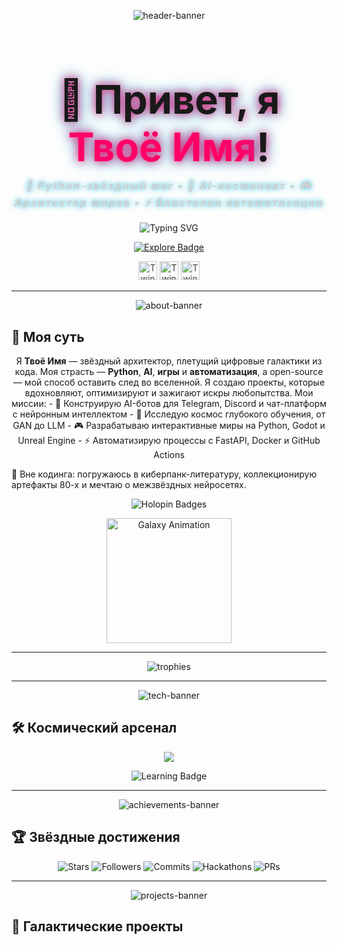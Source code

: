 <p align="center">
  <img src="https://capsule-render.vercel.app/api?type=wave&color=gradient&height=380&section=header&text=Погружение%20в%20Кибер-Галактику!&fontSize=70&fontColor=ffffff&animation=twinkling&fontAlignY=45&desc=Код.%20Искры.%20Космос.&descAlignY=65&descFontSize=32&stroke=FF0066&strokeWidth=2" alt="header-banner"/>
</p>

<h1 align="center" style="font-size: 4.5em; margin-bottom: 0.2em; text-shadow: 0 0 15px #ff0066, 0 0 25px #00b4d8;">🌌 Привет, я <span style="color:#ff0066;">Твоё Имя</span>!</h1>
<h3 align="center" style="margin-top: 0.2em; color:#d0d0d0; letter-spacing: 2px; font-style: italic; text-shadow: 0 0 8px #00b4d8;">💾 Python-звёздный маг • 🤖 AI-космонавт • 🎮 Архитектор миров • ⚡️ Властелин автоматизации</h3>

<p align="center">
  <img src="https://readme-typing-svg.demolab.com?font=Orbitron&size=32&duration=1400&pause=500&color=FF0066&center=true&vCenter=true&width=900&lines=Создаю+цифровые+галактики+с+Python+и+AI;Кую+разумных+ботов+и+легендарные+игры;Автоматизирую+вселенную,+импульс+за+импульсом;Open-source+—+мой+звёздный+путь!" alt="Typing SVG" />
</p>

<p align="center">
  <a href="https://github.com/твой_юзернейм?tab=repositories">
    <img src="https://custom-icon-badges.demolab.com/badge/-Взлететь%20к%20проектам-FF0066?style=for-the-badge&logo=rocket&logoColor=ffffff&animation=blink" alt="Explore Badge" />
  </a>
</p>

<p align="center">
  <img src="https://raw.githubusercontent.com/devicons/devicon/master/icons/star/star.svg" width="30" style="animation: twinkle 2s infinite;" alt="Twinkling Star" />
  <img src="https://raw.githubusercontent.com/devicons/devicon/master/icons/star/star.svg" width="30" style="animation: twinkle 2.5s infinite;" alt="Twinkling Star" />
  <img src="https://raw.githubusercontent.com/devicons/devicon/master/icons/star/star.svg" width="30" style="animation: twinkle 2s infinite;" alt="Twinkling Star" />
</p>

<style>
@keyframes twinkle {
  0%, 100% { opacity: 1; }
  50% { opacity: 0.3; }
}
</style>

---

<p align="center">
  <img src="https://capsule-render.vercel.app/api?type=shark&color=gradient&height=180&section=header&text=Моя%20суть&fontSize=50&fontColor=ffffff&animation=blink&stroke=00B4D8&strokeWidth=1" alt="about-banner"/>
</p>

## 🌌 Моя суть

<p align="center">
  Я <strong>Твоё Имя</strong> — звёздный архитектор, плетущий цифровые галактики из кода. Моя страсть — <strong>Python</strong>, <strong>AI</strong>, <strong>игры</strong> и <strong>автоматизация</strong>, а open-source — мой способ оставить след во вселенной.  
  Я создаю проекты, которые вдохновляют, оптимизируют и зажигают искры любопытства.  
  Мои миссии:  
  - 🤖 Конструирую AI-ботов для Telegram, Discord и чат-платформ с нейронным интеллектом  
  - 🧠 Исследую космос глубокого обучения, от GAN до LLM  
  - 🎮 Разрабатываю интерактивные миры на Python, Godot и Unreal Engine  
  - ⚡️ Автоматизирую процессы с FastAPI, Docker и GitHub Actions  

  🌠 Вне кодинга: погружаюсь в киберпанк-литературу, коллекционирую артефакты 80-х и мечтаю о межзвёздных нейросетях.  
</p>

<p align="center">
  <img src="https://holopin.io/api/holopin?user=твой_юзернейм&theme=dark" alt="Holopin Badges" />
</p>

<p align="center">
  <img src="https://media.giphy.com/media/l0Iyl55kTeh71nTWw/giphy.gif" width="200" alt="Galaxy Animation" />
</p>

---

<p align="center">
  <img src="https://github-profile-trophy.vercel.app/?username=твой_юзернейм&theme=cyberpunk2077&no-frame=true&margin-w=12&margin-h=12&column=8" alt="trophies"/>
</p>

---

<p align="center">
  <img src="https://capsule-render.vercel.app/api?type=shark&color=gradient&height=180&section=header&text=Космический%20арсенал&fontSize=50&fontColor=ffffff&animation=blink&stroke=00B4D8&strokeWidth=1" alt="tech-banner"/>
</p>

## 🛠️ Космический арсенал

<p align="center">
  <img src="https://skillicons.dev/icons?i=python,fastapi,django,flask,typescript,react,nodejs,express,docker,postgres,mongodb,redis,nginx,kubernetes,git,github,gitlab,vscode,linux,aws,gcp,azure,figma,blender,unity,unreal&theme=dark&perline=12" />
</p>

<p align="center">
  <img src="https://custom-icon-badges.demolab.com/badge/-Осваиваю%20Rust,%20Solidity,%20Web3-FF0066?style=flat-square&logo=rocket&logoColor=ffffff&animation=fade" alt="Learning Badge" />
</p>

---

<p align="center">
  <img src="https://capsule-render.vercel.app/api?type=shark&color=gradient&height=180&section=header&text=Звёздные%20достижения&fontSize=50&fontColor=ffffff&animation=blink&stroke=00B4D8&strokeWidth=1" alt="achievements-banner"/>
</p>

## 🏆 Звёздные достижения

<p align="center">
  <img src="https://custom-icon-badges.demolab.com/badge/Звёзды-2000-FF0066?style=for-the-badge&logo=star&logoColor=ffffff&animation=blink" alt="Stars" />
  <img src="https://custom-icon-badges.demolab.com/badge/Подписчики-1000-00B4D8?style=for-the-badge&logo=users&logoColor=ffffff&animation=blink" alt="Followers" />
  <img src="https://custom-icon-badges.demolab.com/badge/Коммиты%20за%20год-10000-FFD60A?style=for-the-badge&logo=git-commit&logoColor=ffffff&animation=blink" alt="Commits" />
  <img src="https://custom-icon-badges.demolab.com/badge/Хакатоны-7-90EE90?style=for-the-badge&logo=trophy&logoColor=ffffff&animation=blink" alt="Hackathons" />
  <img src="https://custom-icon-badges.demolab.com/badge/Open%20Source-50+%20PRs-FF69B4?style=for-the-badge&logo=git-pull-request&logoColor=ffffff&animation=blink" alt="PRs" />
</p>

---

<p align="center">
  <img src="https://capsule-render.vercel.app/api?type=shark&color=gradient&height=180&section=header&text=Галактические%20проекты&fontSize=50&fontColor=ffffff&animation=blink&stroke=00B4D8&strokeWidth=1" alt="projects-banner"/>
</p>

## 🌠 Галактические проекты

<p align="center">
  <a href="ссылка_на_проект1">
    <img src="https://custom-icon-badges.demolab.com/badge/Neural%20StarBot-AI%20Telegram%20Bot
